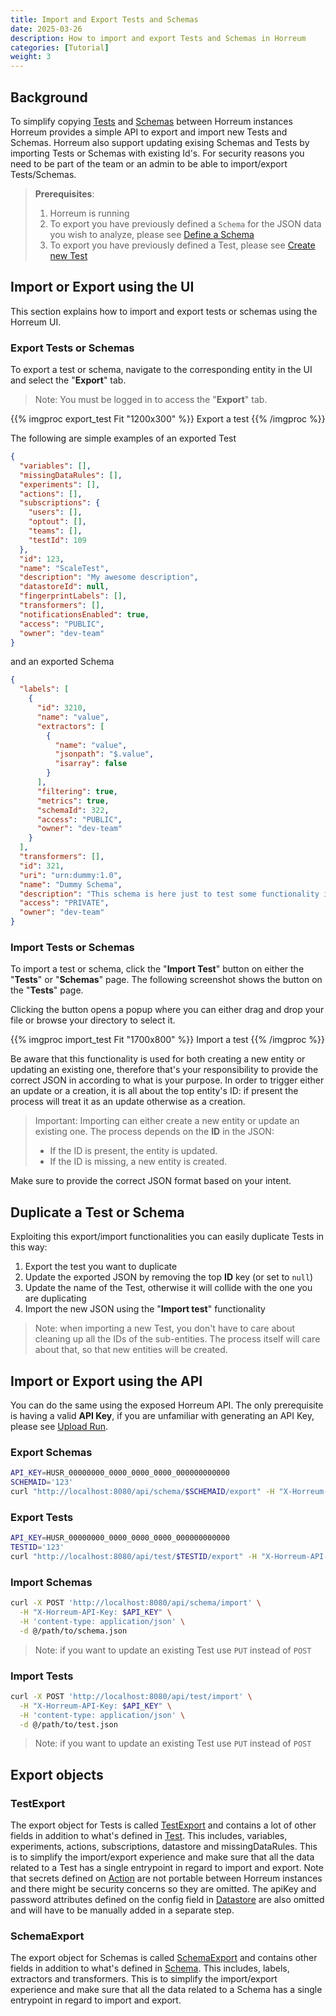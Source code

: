 ```yaml
---
title: Import and Export Tests and Schemas
date: 2025-03-26
description: How to import and export Tests and Schemas in Horreum
categories: [Tutorial]
weight: 3
---
```


## Background

To simplify copying [Tests](https://horreum.hyperfoil.io/docs/concepts/core-concepts/#test) and [Schemas](https://horreum.hyperfoil.io/docs/concepts/core-concepts/#schema) between Horreum instances Horreum provides a simple API to export and import new Tests and Schemas. Horreum also support updating exising Schemas and Tests by importing Tests or Schemas with existing Id's.
For security reasons you need to be part of the team or an admin to be able to import/export Tests/Schemas.

> **Prerequisites**:
> 1. Horreum is running
> 2. To export you have previously defined a `Schema` for the JSON data you wish to analyze, please see [Define a Schema](/docs/tasks/define-schema-and-views/)
> 3. To export you have previously defined a Test, please see [Create new Test](/docs/tasks/create-new-test/)

## Import or Export using the UI

This section explains how to import and export tests or schemas using the Horreum UI.

### Export Tests or Schemas

To export a test or schema, navigate to the corresponding entity in the UI and select the "**Export**" tab.

> Note: You must be logged in to access the "**Export**" tab.

{{% imgproc export_test Fit "1200x300" %}}
Export a test
{{% /imgproc %}}

The following are simple examples of an exported Test

```json
{
  "variables": [],
  "missingDataRules": [],
  "experiments": [],
  "actions": [],
  "subscriptions": {
    "users": [],
    "optout": [],
    "teams": [],
    "testId": 109
  },
  "id": 123,
  "name": "ScaleTest",
  "description": "My awesome description",
  "datastoreId": null,
  "fingerprintLabels": [],
  "transformers": [],
  "notificationsEnabled": true,
  "access": "PUBLIC",
  "owner": "dev-team"
}
```

and an exported Schema
```json
{
  "labels": [
    {
      "id": 3210,
      "name": "value",
      "extractors": [
        {
          "name": "value",
          "jsonpath": "$.value",
          "isarray": false
        }
      ],
      "filtering": true,
      "metrics": true,
      "schemaId": 322,
      "access": "PUBLIC",
      "owner": "dev-team"
    }
  ],
  "transformers": [],
  "id": 321,
  "uri": "urn:dummy:1.0",
  "name": "Dummy Schema",
  "description": "This schema is here just to test some functionality in production...",
  "access": "PRIVATE",
  "owner": "dev-team"
}
```

### Import Tests or Schemas

To import a test or schema, click the "**Import Test**" button on either the "**Tests**" or "**Schemas**" page. 
The following screenshot shows the button on the "**Tests**" page.

Clicking the button opens a popup where you can either drag and drop your file or browse your directory to select it.

{{% imgproc import_test Fit "1700x800" %}}
Import a test
{{% /imgproc %}}

Be aware that this functionality is used for both creating a new entity or updating an existing one, therefore
that's your responsibility to provide the correct JSON in according to what is your purpose. In order to trigger 
either an update or a creation, it is all about the top entity's ID: if present the process will treat it as an 
update otherwise as a creation.

>Important: Importing can either create a new entity or update an existing one. The process depends on the **ID** in the JSON:
>  * If the ID is present, the entity is updated.
>  * If the ID is missing, a new entity is created.

Make sure to provide the correct JSON format based on your intent.

## Duplicate a Test or Schema

Exploiting this export/import functionalities you can easily duplicate Tests in this way:

1. Export the test you want to duplicate
2. Update the exported JSON by removing the top **ID** key (or set to `null`)
3. Update the name of the Test, otherwise it will collide with the one you are duplicating
4. Import the new JSON using the "**Import test**" functionality

> Note: when importing a new Test, you don't have to care about cleaning up all the IDs of the sub-entities.
> The process itself will care about that, so that new entities will be created.

## Import or Export using the API

You can do the same using the exposed Horreum API. The only prerequisite is having a valid **API Key**, 
if you are unfamiliar with generating an API Key, please see [Upload Run](/docs/tasks/api-keys/).

### Export Schemas

```bash
API_KEY=HUSR_00000000_0000_0000_0000_000000000000
SCHEMAID='123'
curl "http://localhost:8080/api/schema/$SCHEMAID/export" -H "X-Horreum-API-Key: $API_KEY"
```

### Export Tests

```bash
API_KEY=HUSR_00000000_0000_0000_0000_000000000000
TESTID='123'
curl "http://localhost:8080/api/test/$TESTID/export" -H "X-Horreum-API-Key: $API_KEY"
```

### Import Schemas

```bash
curl -X POST 'http://localhost:8080/api/schema/import' \
  -H "X-Horreum-API-Key: $API_KEY" \
  -H 'content-type: application/json' \
  -d @/path/to/schema.json
```

> Note: if you want to update an existing Test use `PUT` instead of `POST`

### Import Tests

```bash
curl -X POST 'http://localhost:8080/api/test/import' \
  -H "X-Horreum-API-Key: $API_KEY" \
  -H 'content-type: application/json' \
  -d @/path/to/test.json
```

> Note: if you want to update an existing Test use `PUT` instead of `POST`

## Export objects

### TestExport

The export object for Tests is called [TestExport](https://horreum.hyperfoil.io/openapi/#tag/Test/operation/importTest) and contains a lot of other fields in addition to what's defined 
in [Test](https://horreum.hyperfoil.io/docs/concepts/core-concepts/#test). This includes, variables, experiments, actions, subscriptions, datastore and missingDataRules. 
This is to simplify the import/export experience and make sure that all the data related to a Test has a single 
entrypoint in regard to import and export. Note that secrets defined on [Action](https://horreum.hyperfoil.io/docs/tasks/configure-actions/) are not portable between 
Horreum instances and there might be security concerns so they are omitted. The apiKey and password attributes defined 
on the config field in [Datastore](https://horreum.hyperfoil.io/docs/integrations/) are also omitted and will have to be manually added in a separate step.

### SchemaExport

The export object for Schemas is called [SchemaExport](https://horreum.hyperfoil.io/openapi/#tag/Schema/operation/importSchema) and contains other fields in addition to what's defined in 
[Schema](https://horreum.hyperfoil.io/docs/concepts/core-concepts/#schema). This includes, labels, extractors and transformers. This is to simplify the import/export experience and 
make sure that all the data related to a Schema has a single entrypoint in regard to import and export.
